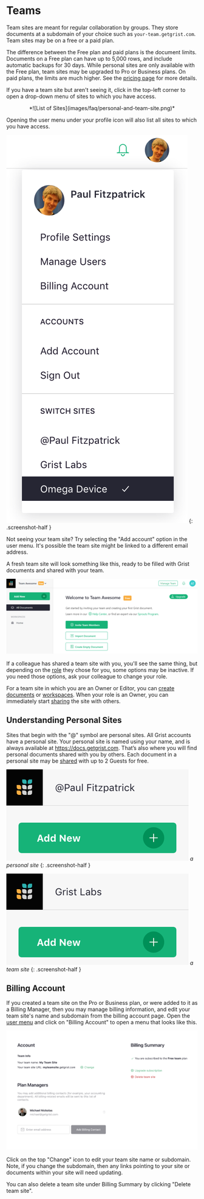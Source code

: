 Teams
=========

Team sites are meant for regular collaboration by groups. They store documents at a subdomain of your choice such as `your-team.getgrist.com`. Team sites may be on a free or a paid plan.

The difference between the Free plan and paid plans is the document limits. Documents on a Free plan can have up to 5,000 rows, and include automatic backups for 30 days. While personal sites are only available with the Free plan, team sites may be upgraded to Pro or Business plans. On paid plans, the limits are much higher. See the [pricing page](https://www.getgrist.com/pricing) for more details.

If you have a team site but aren't seeing it, click in the top-left corner to open a drop-down menu of sites to which you have access.

<center>
*![List of Sites](images/faq/personal-and-team-site.png)*
</center>

Opening the user menu under your profile icon will also list all sites to which you have access.

*![User Menu List of Sites](images/team-sharing/team-sharing-pick-site.png)*
{: .screenshot-half }

Not seeing your team site?  Try selecting the "Add account" option in the user menu. It's possible the team site might be linked to a different email address.

A fresh team site will look something like this, ready to be filled with
Grist documents and shared with your team.

![team-sharing-team-site](images/team-sharing/team-sharing-team-site.png)

If a colleague has shared a team site with you, you'll see the same thing,
but depending on the [role](team-sharing.md#roles) they chose for you, some options may be inactive.  If you need those options,
ask your colleague to change your role.

For a team site in which you are an Owner or Editor,
you can [create documents](creating-doc.md) or [workspaces](workspaces.md). When your role is an
Owner, you can immediately start [sharing](team-sharing.md) the site with others.

## Understanding Personal Sites

Sites that begin with the "@" symbol are personal sites. All Grist accounts have a personal site.
Your personal site is named using your name, and is always available at <https://docs.getgrist.com>.
That’s also where you will find personal documents shared with you by others. Each document in a personal site may be [shared](sharing.md) with up to 2 Guests for free.

*![team-sharing-personal-name](images/team-sharing/team-sharing-personal-name.png)*
<em class="caption">a personal site</em>
{: .screenshot-half }

*![team-sharing-team-name](images/team-sharing/team-sharing-team-name.png)*
<em class="caption">a team site</em>
{: .screenshot-half }

## Billing Account

If you created a team site on the Pro or Business plan, or were added to it as a Billing Manager, then you may manage billing information, and edit your team site's name and subdomain from the billing account page. Open the [user menu](glossary.md#user-menu) and click on "Billing Account" to open a menu that looks like this.

<span class="screenshot-large">*![billing account new image](images/billing-account-new-image.png)*</span>

Click on the top "Change" icon to edit your team site name or subdomain. Note, if you change the
subdomain, then any links pointing to your site or documents within your site will need updating.

You can also delete a team site under Billing Summary by clicking "Delete team site".
